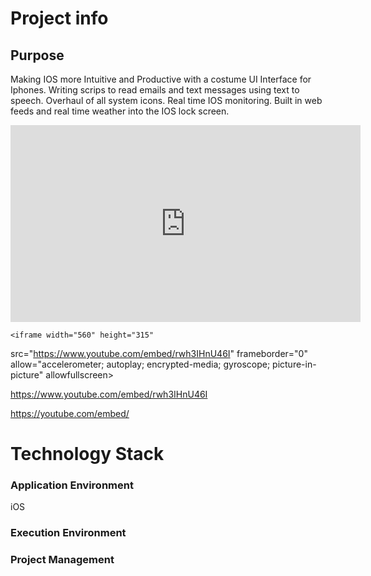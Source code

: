 # Project info

## Purpose
Making IOS more Intuitive and Productive with a costume UI Interface for Iphones. 
Writing scrips to read emails and text messages using text to speech. 
Overhaul of all system icons. Real time IOS monitoring. 
Built in web feeds and real time weather into the IOS lock screen.  

<p align="center">
<iframe width="560" height="315" src="https://www.
youtube.com/embed/rwh3IHnU46I" title="YouTube video player" 
frameborder="0" allow="accelerometer; autoplay; clipboard-write; 
encrypted-media; gyroscope; picture-in-picture" 
allowfullscreen></iframe>
</p>

    <iframe width="560" height="315"
src="https://www.youtube.com/embed/rwh3IHnU46I" 
frameborder="0" 
allow="accelerometer; autoplay; encrypted-media; gyroscope; picture-in-picture" 
allowfullscreen></iframe>

https://www.youtube.com/embed/rwh3IHnU46I

https://youtube.com/embed/<rwh3IHnU46I>

# Technology Stack

### Application Environment
iOS




### Execution Environment



### Project Management

